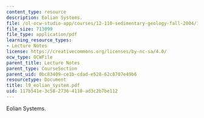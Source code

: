 ```yaml
---
content_type: resource
description: Eolian Systems.
file: /ol-ocw-studio-app/courses/12-110-sedimentary-geology-fall-2004/117b541e3c5827364110ad3c2b7be112_l9_eolian_system.pdf
file_size: 713099
file_type: application/pdf
learning_resource_types:
- Lecture Notes
license: https://creativecommons.org/licenses/by-nc-sa/4.0/
ocw_type: OCWFile
parent_title: Lecture Notes
parent_type: CourseSection
parent_uid: 0bc83409-ce1b-cdad-e528-62c8707e49b6
resourcetype: Document
title: l9_eolian_system.pdf
uid: 117b541e-3c58-2736-4110-ad3c2b7be112
---
```

Eolian Systems.